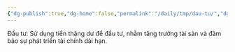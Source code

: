 ```yaml
---
{"dg-publish":true,"dg-home":false,"permalink":"/daily/tmp/dau-tu/","dgPassFrontmatter":true,"noteIcon":"","updated":"2025-01-14T22:02:38.944+07:00"}
---
```


Đầu tư: Sử dụng tiền thặng dư để đầu tư, nhằm tăng trưởng tài sản và đảm bảo sự phát triển tài chính dài hạn.